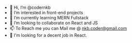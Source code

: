 - 👋 Hi, I’m @codernkb
- 👀 I’m interested in front-end projects
- 🌱 I’m currently learning MERN Fullstack
- 💞️ I’m looking to collaborate on React and JS
- 📫 To Reach me you can Mail me @ nkb.coder@gmail.com
- 💼 I'm looking for a decent job in React.
